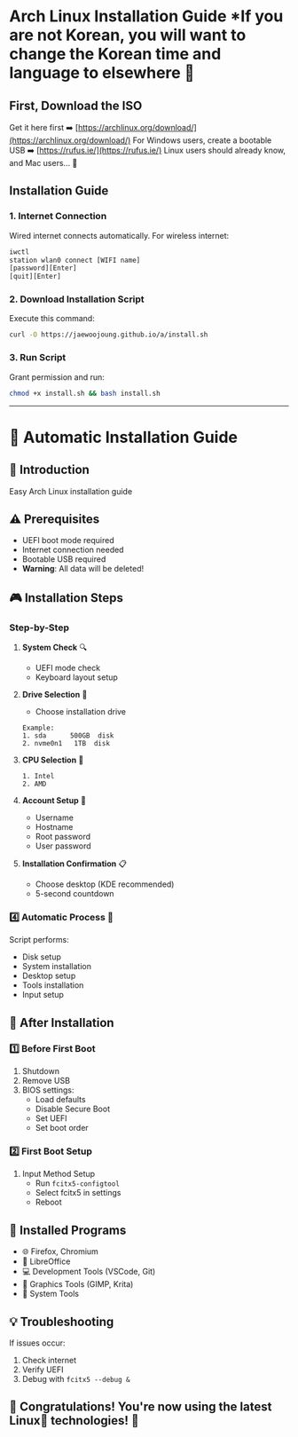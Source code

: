 # Arch Linux Installation Guide *If you are not Korean, you will want to change the Korean time and language to elsewhere 🥰

## First, Download the ISO
Get it here first ➡️ [https://archlinux.org/download/](https://archlinux.org/download/)
For Windows users, create a bootable USB ➡️ [https://rufus.ie/](https://rufus.ie/)
Linux users should already know, and Mac users... 🤭

## Installation Guide
### 1. Internet Connection
Wired internet connects automatically.
For wireless internet:
```bash
iwctl
station wlan0 connect [WIFI name]
[password][Enter]
[quit][Enter]
```

### 2. Download Installation Script
Execute this command:
```bash
curl -O https://jaewoojoung.github.io/a/install.sh
```

### 3. Run Script
Grant permission and run:
```bash
chmod +x install.sh && bash install.sh
```

---
# 🚀 Automatic Installation Guide

## 📝 Introduction
Easy Arch Linux installation guide

## ⚠️ Prerequisites
- UEFI boot mode required
- Internet connection needed
- Bootable USB required
- **Warning**: All data will be deleted!

## 🎮 Installation Steps

### Step-by-Step
1. **System Check** 🔍
   - UEFI mode check
   - Keyboard layout setup

2. **Drive Selection** 💽
   - Choose installation drive
   ```
   Example:
   1. sda      500GB  disk
   2. nvme0n1   1TB  disk
   ```

3. **CPU Selection** 🔧
   ```
   1. Intel
   2. AMD
   ```

4. **Account Setup** 👤
   - Username
   - Hostname
   - Root password
   - User password

5. **Installation Confirmation** 📋
   - Choose desktop (KDE recommended)
   - 5-second countdown

### 4️⃣ Automatic Process 🚀
Script performs:
- Disk setup
- System installation
- Desktop setup
- Tools installation
- Input setup

## 🎉 After Installation

### 1️⃣ Before First Boot
1. Shutdown
2. Remove USB
3. BIOS settings:
   - Load defaults
   - Disable Secure Boot
   - Set UEFI
   - Set boot order

### 2️⃣ First Boot Setup
1. Input Method Setup
   - Run `fcitx5-configtool`
   - Select fcitx5 in settings
   - Reboot

## 🎨 Installed Programs
- 🌐 Firefox, Chromium
- 📝 LibreOffice
- 💻 Development Tools (VSCode, Git)
- 🎨 Graphics Tools (GIMP, Krita)
- 🔧 System Tools

## 💡 Troubleshooting
If issues occur:
1. Check internet
2. Verify UEFI
3. Debug with `fcitx5 --debug &`

## 🌈 Congratulations! You're now using the latest Linux🐧 technologies! 🥰
